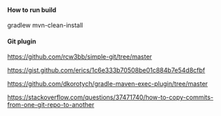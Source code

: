 #### How to run build

gradlew mvn-clean-install

#### Git plugin

https://github.com/rcw3bb/simple-git/tree/master

https://gist.github.com/erics/1c6e333b70508be01c884b7e54d8cfbf

https://github.com/dkorotych/gradle-maven-exec-plugin/tree/master

https://stackoverflow.com/questions/37471740/how-to-copy-commits-from-one-git-repo-to-another